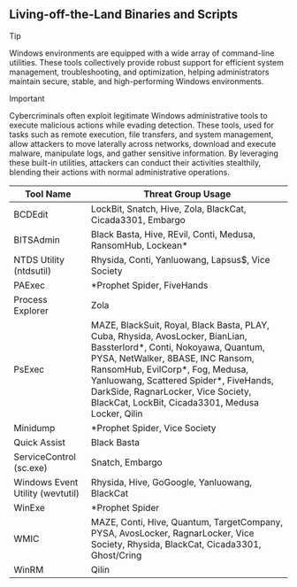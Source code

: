 ## Living-off-the-Land Binaries and Scripts

> [!TIP]
> Windows environments are equipped with a wide array of command-line utilities. These tools collectively provide robust support for efficient system management, troubleshooting, and optimization, helping administrators maintain secure, stable, and high-performing Windows environments. 

> [!IMPORTANT]
> Cybercriminals often exploit legitimate Windows administrative tools to execute malicious actions while evading detection. These tools, used for tasks such as remote execution, file transfers, and system management, allow attackers to move laterally across networks, download and execute malware, manipulate logs, and gather sensitive information. By leveraging these built-in utilities, attackers can conduct their activities stealthily, blending their actions with normal administrative operations.

| Tool Name | Threat Group Usage |
|---|---|
| BCDEdit | LockBit, Snatch, Hive, Zola, BlackCat, Cicada3301, Embargo |
| BITSAdmin | Black Basta, Hive, REvil, Conti, Medusa, RansomHub, Lockean* |
| NTDS Utility (ntdsutil) | Rhysida, Conti, Yanluowang, Lapsus$, Vice Society |
| PAExec | *Prophet Spider, FiveHands  |
| Process Explorer | Zola |
| PsExec | MAZE, BlackSuit, Royal, Black Basta, PLAY, Cuba, Rhysida, AvosLocker, BianLian, Bassterlord*, Conti, Nokoyawa, Quantum, PYSA, NetWalker, 8BASE, INC Ransom, RansomHub, EvilCorp*, Fog, Medusa, Yanluowang, Scattered Spider*, FiveHands, DarkSide, RagnarLocker, Vice Society, BlackCat, LockBit, Cicada3301, Medusa Locker, Qilin |
| Minidump | *Prophet Spider, Vice Society |
| Quick Assist | Black Basta |
| ServiceControl (sc.exe) | Snatch, Embargo |
| Windows Event Utility (wevtutil) | Rhysida, Hive, GoGoogle, Yanluowang, BlackCat |
| WinExe | *Prophet Spider |
| WMIC | MAZE, Conti, Hive, Quantum, TargetCompany, PYSA, AvosLocker, RagnarLocker, Vice Society, Rhysida, BlackCat, Cicada3301, Ghost/Cring |
| WinRM | Qilin |
